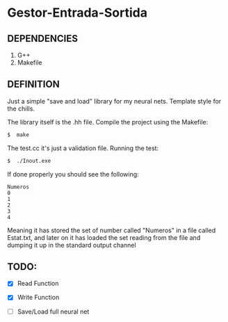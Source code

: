 # Gestor-Entrada-Sortida

## DEPENDENCIES
1. G++
2. Makefile


## DEFINITION
Just a simple "save and load" library for my neural nets. Template style for the chills.

The library itself is the .hh file. 
Compile the project using the Makefile:  
```sh  
$  make  
```  

The test.cc it's just a validation file. 
Running the test: 
```sh    
$  ./Inout.exe
```  
If done properly you should see the following: 
```
Numeros  
0  
1  
2  
3  
4  
```
Meaning it has stored the set of number called "Numeros" in a file called Estat.txt, and later on it has loaded the set reading from the file and dumping it up in the standard output channel

## TODO:
- [x] Read Function  
- [x] Write Function  
- [ ] Save/Load full neural net  

